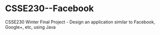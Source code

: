 CSSE230--Facebook
=================

CSSE230 Winter Final Project - Design an application similar to Facebook, Google+, etc, using Java